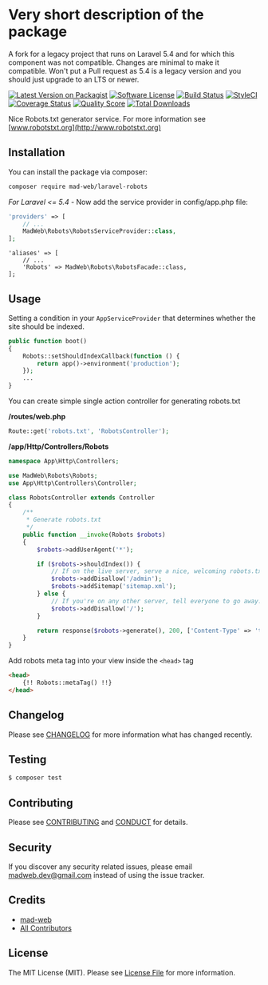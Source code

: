 # Very short description of the package

A fork for a legacy project that runs on Laravel 5.4 and for which this component was not compatible. Changes are minimal to make it compatible. Won't put a Pull request as 5.4 is a legacy version and you should just upgrade to an LTS or newer.

[![Latest Version on Packagist][ico-version]][link-packagist]
[![Software License][ico-license]](LICENSE.md)
[![Build Status][ico-travis]][link-travis]
[![StyleCI][ico-style]][link-style]
[![Coverage Status][ico-scrutinizer]][link-scrutinizer]
[![Quality Score][ico-code-quality]][link-code-quality]
[![Total Downloads][ico-downloads]][link-downloads]

Nice Robots.txt generator service. For more information see [www.robotstxt.org](http://www.robotstxt.org)

## Installation

You can install the package via composer:

```bash
composer require mad-web/laravel-robots
```

_*For Laravel <= 5.4*_ - Now add the service provider in config/app.php file:
```php
'providers' => [
    // ...
    MadWeb\Robots\RobotsServiceProvider::class,
];
```

```
'aliases' => [
    // ...
    'Robots' => MadWeb\Robots\RobotsFacade::class,
];
```

## Usage

Setting a condition in your `AppServiceProvider` that determines whether the site should be indexed.
```php
public function boot()
{
    Robots::setShouldIndexCallback(function () {
        return app()->environment('production');
    });
    ...
}
```

You can create simple single action controller for generating robots.txt

**/routes/web.php**
```php
Route::get('robots.txt', 'RobotsController');
```
**/app/Http/Controllers/Robots**
```php
namespace App\Http\Controllers;

use MadWeb\Robots\Robots;
use App\Http\Controllers\Controller;

class RobotsController extends Controller
{
    /**
     * Generate robots.txt
     */
    public function __invoke(Robots $robots)
    {
        $robots->addUserAgent('*');

        if ($robots->shouldIndex()) {
            // If on the live server, serve a nice, welcoming robots.txt.
            $robots->addDisallow('/admin');
            $robots->addSitemap('sitemap.xml');
        } else {
            // If you're on any other server, tell everyone to go away.
            $robots->addDisallow('/');
        }

        return response($robots->generate(), 200, ['Content-Type' => 'text/plain']);
    }
}
```

Add robots meta tag into your view inside the `<head>` tag
```html
<head>
	{!! Robots::metaTag() !!}
</head>
```

## Changelog

Please see [CHANGELOG](CHANGELOG.md) for more information what has changed recently.

## Testing

``` bash
$ composer test
```

## Contributing

Please see [CONTRIBUTING](CONTRIBUTING.md) and [CONDUCT](CONDUCT.md) for details.

## Security

If you discover any security related issues, please email madweb.dev@gmail.com instead of using the issue tracker.

## Credits

- [mad-web](https://github.com/mad-web)
- [All Contributors](../../contributors)

## License

The MIT License (MIT). Please see [License File](LICENSE.md) for more information.

[ico-version]: https://img.shields.io/packagist/v/mad-web/laravel-robots.svg?style=flat-square
[ico-license]: https://img.shields.io/badge/license-MIT-brightgreen.svg?style=flat-square
[ico-travis]: https://img.shields.io/travis/mad-web/laravel-robots/master.svg?style=flat-square
[ico-style]: https://styleci.io/repos/107463951/shield
[ico-scrutinizer]: https://img.shields.io/scrutinizer/coverage/g/mad-web/laravel-robots.svg?style=flat-square
[ico-code-quality]: https://img.shields.io/scrutinizer/g/mad-web/laravel-robots.svg?style=flat-square
[ico-downloads]: https://img.shields.io/packagist/dt/mad-web/laravel-robots.svg?style=flat-square

[link-packagist]: https://packagist.org/packages/mad-web/laravel-robots
[link-travis]: https://travis-ci.org/mad-web/laravel-robots
[link-style]: https://styleci.io/repos/107463951
[link-scrutinizer]: https://scrutinizer-ci.com/g/mad-web/laravel-robots/code-structure
[link-code-quality]: https://scrutinizer-ci.com/g/mad-web/laravel-robots
[link-downloads]: https://packagist.org/packages/mad-web/laravel-robots
[link-author]: https://github.com/mad-web
[link-contributors]: ../../contributors
